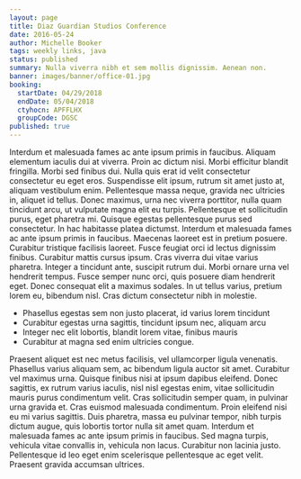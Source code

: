 ```yaml
---
layout: page
title: Diaz Guardian Studios Conference
date: 2016-05-24
author: Michelle Booker
tags: weekly links, java
status: published
summary: Nulla viverra nibh et sem mollis dignissim. Aenean non.
banner: images/banner/office-01.jpg
booking:
  startDate: 04/29/2018
  endDate: 05/04/2018
  ctyhocn: APFFLHX
  groupCode: DGSC
published: true
---
```

Interdum et malesuada fames ac ante ipsum primis in faucibus. Aliquam elementum iaculis dui at viverra. Proin ac dictum nisi. Morbi efficitur blandit fringilla. Morbi sed finibus dui. Nulla quis erat id velit consectetur consectetur eu eget eros. Suspendisse elit ipsum, rutrum sit amet justo at, aliquam vestibulum enim. Pellentesque massa neque, gravida nec ultricies in, aliquet id tellus. Donec maximus, urna nec viverra porttitor, nulla quam tincidunt arcu, ut vulputate magna elit eu turpis. Pellentesque et sollicitudin purus, eget pharetra mi. Quisque egestas pellentesque purus sed consectetur. In hac habitasse platea dictumst. Interdum et malesuada fames ac ante ipsum primis in faucibus. Maecenas laoreet est in pretium posuere.
Curabitur tristique facilisis laoreet. Fusce feugiat orci id lectus dignissim finibus. Curabitur mattis cursus ipsum. Cras viverra dui vitae varius pharetra. Integer a tincidunt ante, suscipit rutrum dui. Morbi ornare urna vel hendrerit tempus. Fusce semper nunc orci, quis posuere diam hendrerit eget. Donec consequat elit a maximus sodales. In ut tellus varius, pretium lorem eu, bibendum nisl. Cras dictum consectetur nibh in molestie.

* Phasellus egestas sem non justo placerat, id varius lorem tincidunt
* Curabitur egestas urna sagittis, tincidunt ipsum nec, aliquam arcu
* Integer nec elit lobortis, blandit lorem vitae, finibus mauris
* Curabitur at magna sed enim ultricies congue.

Praesent aliquet est nec metus facilisis, vel ullamcorper ligula venenatis. Phasellus varius aliquam sem, ac bibendum ligula auctor sit amet. Curabitur vel maximus urna. Quisque finibus nisi at ipsum dapibus eleifend. Donec sagittis, ex rutrum varius iaculis, nisl nisl egestas enim, vitae sollicitudin mauris purus condimentum velit. Cras sollicitudin semper quam, in pulvinar urna gravida et. Cras euismod malesuada condimentum. Proin eleifend nisi eu mi varius sagittis. Duis pharetra, massa eu pulvinar tempor, nibh turpis dictum augue, quis lobortis tortor nulla sit amet quam. Interdum et malesuada fames ac ante ipsum primis in faucibus. Sed magna turpis, vehicula vitae convallis in, vehicula non lacus. Curabitur non lacinia justo. Pellentesque id leo eget enim scelerisque pellentesque ac eget velit. Praesent gravida accumsan ultrices.
